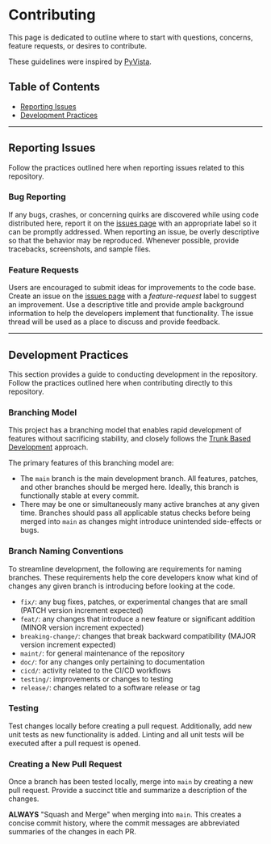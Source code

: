 # Contributing

This page is dedicated to outline where to start with
questions, concerns, feature requests, or desires to contribute.

These guidelines were inspired by
[PyVista](https://github.com/pyvista/pyvista/blob/main/CONTRIBUTING.rst).

## Table of Contents

- [Reporting Issues](#reporting-issues)
- [Development Practices](#development-practices)

--------------

## Reporting Issues

Follow the practices outlined here when reporting issues
related to this repository.

### Bug Reporting

If any bugs, crashes, or concerning quirks are discovered while
using code distributed here, report it on the [issues
page](https://github.com/topshelfsoftware/.github/issues) with an appropriate
label so it can be promptly addressed. When reporting an issue, be
overly descriptive so that the behavior may be reproduced. Whenever possible,
provide tracebacks, screenshots, and sample files.

### Feature Requests

Users are encouraged to submit ideas for improvements to the code
base. Create an issue on the [issues
page](https://github.com/topshelfsoftware/.github/issues) with a
*feature-request* label to suggest an improvement. Use a descriptive
title and provide ample background information to help the developers
implement that functionality. The issue thread will be used as a place
to discuss and provide feedback.

--------------

## Development Practices

This section provides a guide to conducting development in the
repository. Follow the practices outlined here when contributing
directly to this repository.

### Branching Model

This project has a branching model that enables rapid development of
features without sacrificing stability, and closely follows the [Trunk
Based Development](https://trunkbaseddevelopment.com/) approach.

The primary features of this branching model are:

- The `main` branch is the main development branch. All features,
  patches, and other branches should be merged here. Ideally, this
  branch is functionally stable at every commit.
- There may be one or simultaneously many active branches at any given
  time. Branches should pass all applicable status checks before being merged
  into `main` as changes might introduce unintended side-effects or bugs.

### Branch Naming Conventions

To streamline development, the following are requirements for naming
branches. These requirements help the core developers know what kind of
changes any given branch is introducing before looking at the code.

- `fix/`: any bug fixes, patches, or experimental changes that are
   small (PATCH version increment expected)
- `feat/`: any changes that introduce a new feature or significant
   addition (MINOR version increment expected)
- `breaking-change/`: changes that break backward compatibility
   (MAJOR version increment expected)
- `maint/`: for general maintenance of the repository
- `doc/`: for any changes only pertaining to documentation
- `cicd/`: activity related to the CI/CD workflows
- `testing/`: improvements or changes to testing
- `release/`: changes related to a software release or tag

### Testing

Test changes locally before creating a pull request. Additionally,
add new unit tests as new functionality is added. Linting and all
unit tests will be executed after a pull request is opened.

### Creating a New Pull Request

Once a branch has been tested locally, merge into `main` by creating
a new pull request. Provide a succinct title and summarize a description
of the changes.

**ALWAYS** "Squash and Merge" when merging into `main`. This creates
a concise commit history, where the commit messages are abbreviated
summaries of the changes in each PR.
